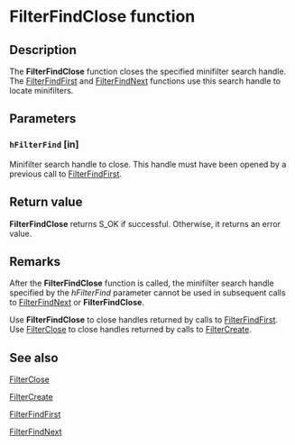 # FilterFindClose function

## Description

The **FilterFindClose** function closes the specified minifilter search handle. The [FilterFindFirst](https://learn.microsoft.com/windows/desktop/api/fltuser/nf-fltuser-filterfindfirst) and [FilterFindNext](https://learn.microsoft.com/windows/desktop/api/fltuser/nf-fltuser-filterfindnext) functions use this search handle to locate minifilters.

## Parameters

### `hFilterFind` [in]

Minifilter search handle to close. This handle must have been opened by a previous call to [FilterFindFirst](https://learn.microsoft.com/windows/desktop/api/fltuser/nf-fltuser-filterfindfirst).

## Return value

**FilterFindClose** returns S_OK if successful. Otherwise, it returns an error value.

## Remarks

After the **FilterFindClose** function is called, the minifilter search handle specified by the *hFilterFind* parameter cannot be used in subsequent calls to [FilterFindNext](https://learn.microsoft.com/windows/desktop/api/fltuser/nf-fltuser-filterfindnext) or **FilterFindClose**.

Use **FilterFindClose** to close handles returned by calls to [FilterFindFirst](https://learn.microsoft.com/windows/desktop/api/fltuser/nf-fltuser-filterfindfirst). Use [FilterClose](https://learn.microsoft.com/windows/desktop/api/fltuser/nf-fltuser-filterclose) to close handles returned by calls to [FilterCreate](https://learn.microsoft.com/windows/desktop/api/fltuser/nf-fltuser-filtercreate).

## See also

[FilterClose](https://learn.microsoft.com/windows/desktop/api/fltuser/nf-fltuser-filterclose)

[FilterCreate](https://learn.microsoft.com/windows/desktop/api/fltuser/nf-fltuser-filtercreate)

[FilterFindFirst](https://learn.microsoft.com/windows/desktop/api/fltuser/nf-fltuser-filterfindfirst)

[FilterFindNext](https://learn.microsoft.com/windows/desktop/api/fltuser/nf-fltuser-filterfindnext)